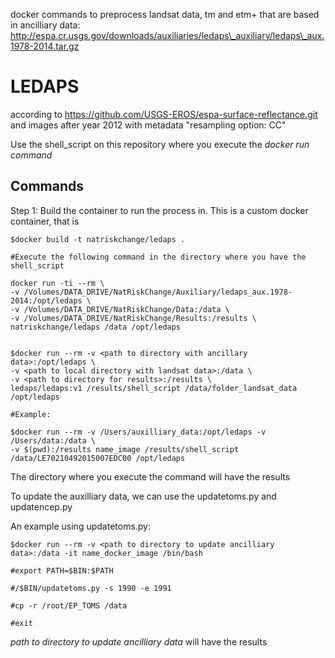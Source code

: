 docker commands to preprocess landsat data, tm and etm+ that are based in
ancilliary data:
http://espa.cr.usgs.gov/downloads/auxiliaries/ledaps\_auxiliary/ledaps\_aux.1978-2014.tar.gz

LEDAPS
======

according to https://github.com/USGS-EROS/espa-surface-reflectance.git and
images after year 2012 with metadata "resampling option: CC"

Use the shell\_script on this repository where you execute the *docker run
command*

Commands
--------

Step 1: Build the container to run the process in. This is a custom docker
container, that is

~~~~~~~~~~~~~~~~~~~~~~~~~~~~~~~~~~~~~~~~~~~~~~~~~~~~~~~~~~~~~~~~~~~~~~~~~~~~~~~~
$docker build -t natriskchange/ledaps .

#Execute the following command in the directory where you have the shell_script

docker run -ti --rm \
-v /Volumes/DATA_DRIVE/NatRiskChange/Auxiliary/ledaps_aux.1978-2014:/opt/ledaps \
-v /Volumes/DATA_DRIVE/NatRiskChange/Data:/data \
-v /Volumes/DATA_DRIVE/NatRiskChange/Results:/results \
natriskchange/ledaps /data /opt/ledaps


$docker run --rm -v <path to directory with ancillary data>:/opt/ledaps \
-v <path to local directory with landsat data>:/data \
-v <path to directory for results>:/results \
ledaps/ledaps:v1 /results/shell_script /data/folder_landsat_data /opt/ledaps

#Example:

$docker run --rm -v /Users/auxilliary_data:/opt/ledaps -v /Users/data:/data \
-v $(pwd):/results name_image /results/shell_script /data/LE70210492015007EDC00 /opt/ledaps
~~~~~~~~~~~~~~~~~~~~~~~~~~~~~~~~~~~~~~~~~~~~~~~~~~~~~~~~~~~~~~~~~~~~~~~~~~~~~~~~

The directory where you execute the command will have the results

To update the auxilliary data, we can use the updatetoms.py and updatencep.py

An example using updatetoms.py:

~~~~~~~~~~~~~~~~~~~~~~~~~~~~~~~~~~~~~~~~~~~~~~~~~~~~~~~~~~~~~~~~~~~~~~~~~~~~~~~~
$docker run --rm -v <path to directory to update ancilliary data>:/data -it name_docker_image /bin/bash

#export PATH=$BIN:$PATH

#/$BIN/updatetoms.py -s 1990 -e 1991

#cp -r /root/EP_TOMS /data

#exit
~~~~~~~~~~~~~~~~~~~~~~~~~~~~~~~~~~~~~~~~~~~~~~~~~~~~~~~~~~~~~~~~~~~~~~~~~~~~~~~~

*path to directory to update ancilliary data* will have the results
